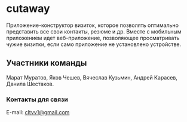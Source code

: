 # cutaway

Приложение-конструктор визиток, которое позволять оптимально представить все свои контакты, резюме и др.
Вместе с мобильным приложением идет веб-приложение, позволяющее просматривать чужие визитки, если само приложение не установлено устройстве.

## Участники команды

Марат Муратов, Яков Чешев, Вячеслав Кузьмин, Андрей Карасев, Данила Шестаков.

### Контакты для связи

 E-mail: cltvv1@gmail.com


